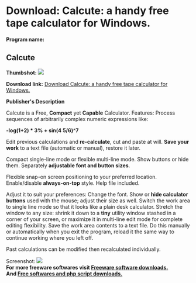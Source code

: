 # Download: Calcute: a handy free tape calculator for Windows.

**Program name:**

## Calcute

  
**Thumbshot:** ![](http://www.freewarefiles.com/screenshot/calcute_md.gif)   
  
**Download link:** [Download Calcute: a handy free tape calculator for Windows.](http://freesoftwares.boysofts.com/Calcute_program_19794.html)  
  


**Publisher's Description**  
  


Calcute is a Free, **Compact** yet **Capable** Calculator. Features: Process sequences of arbitrarily complex numeric expressions like: 

**-log(1+2) * 3% + sin(4 5/6)^7**

Edit previous calculations and **re-calculate**, cut and paste at will. **Save your work** to a text file (automatic or manual), restore it later.

Compact single-line mode or flexible multi-line mode. Show buttons or hide them. Separately **adjustable font and button sizes**.

Flexible snap-on screen positioning to your preferred location. Enable/disable **always-on-top** style. Help file included.

Adjust it to suit your preferences: Change the font. Show or **hide calculator buttons** used with the mouse; adjust their size as well. Switch the work area to single line mode so that it looks like a plain desk calculator. Stretch the window to any size: shrink it down to a **tiny** utility window stashed in a corner of your screen, or maximize it in multi-line edit mode for complete editing flexibility. Save the work area contents to a text file. Do this manually or automatically when you exit the program, reload it the same way to continue working where you left off.

Past calculations can be modified then recalculated individually. 

  
  
Screenshot: ![](http://www.freewarefiles.com/screenshot/calcute.gif)   
**For more freeware softwares visit [Freeware software downloads.](http://freesoftwares.boysofts.com/)**   
**And [Free softwares and php script downloads.](http://www.boysofts.com/)**

